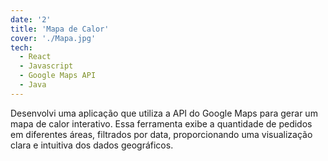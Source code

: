 ```yaml
---
date: '2'
title: 'Mapa de Calor'
cover: './Mapa.jpg'
tech:
  - React
  - Javascript
  - Google Maps API
  - Java
---
```


Desenvolvi uma aplicação que utiliza a API do Google Maps para gerar um mapa de calor interativo. Essa ferramenta exibe a quantidade de pedidos em diferentes áreas, filtrados por data, proporcionando uma visualização clara e intuitiva dos dados geográficos.
